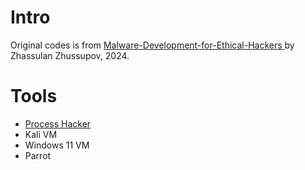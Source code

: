 # Intro
Original codes is from [Malware-Development-for-Ethical-Hackers
](https://github.com/PacktPublishing/Malware-Development-for-Ethical-Hackers) by Zhassulan Zhussupov, 2024.

# Tools
- [Process Hacker](https://processhacker.sourceforge.io/)
- Kali VM 
- Windows 11 VM
- Parrot 
